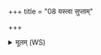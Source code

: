 +++
title = "08 यस्त्वा सुप्ताम्"

+++
<details><summary>मूलम् (WS)</summary>

यस्त्वा सुप्तां निपद्यते भ्राता भूत्वा पितेव च । भुत्वा  
बजस्तान्त्सहतामितः क्लीवरूपांस्तिरीटिनम् ॥ ८ ॥
</details>